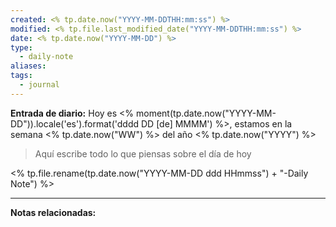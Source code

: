 ```yaml
---
created: <% tp.date.now("YYYY-MM-DDTHH:mm:ss") %>
modified: <% tp.file.last_modified_date("YYYY-MM-DDTHH:mm:ss") %>
date: <% tp.date.now("YYYY-MM-DD") %>
type:
  - daily-note
aliases: 
tags:
  - journal
---
```

**Entrada de diario:** 
Hoy es <% moment(tp.date.now("YYYY-MM-DD")).locale('es').format('dddd DD [de] MMMM') %>, estamos en la semana <% tp.date.now("WW") %> del año <% tp.date.now("YYYY") %>

> Aquí escribe todo lo que piensas sobre el día de hoy

<% tp.file.rename(tp.date.now("YYYY-MM-DD ddd HHmmss") + "-Daily Note") %>

----
**Notas relacionadas:**